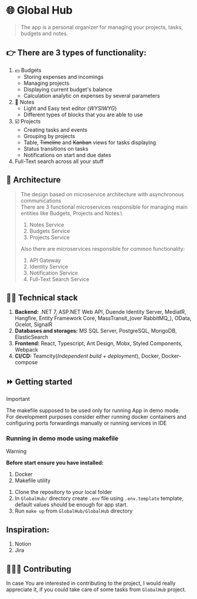 # :globe_with_meridians: Global Hub

> The app is a personal organizer for managing your projects, tasks, budgets and notes.

## :point_right: There are 3 types of functionality:
1. :dollar: Budgets
   * Storing expenses and incomings
   * Managing projects
   * Displaying current budget's balance
   * Calculation analytic on expenses by several parameters
2. :blue_book: Notes
   * Light and Easy text editor (_WYSIWYG_)
   * Different types of blocks that you are able to use
3. :ballot_box_with_check: Projects
   * Creating tasks and events
   * Grouping by projects
   * Table, ~~Timeline~~ and ~~Kanban~~ views for tasks displaying
   * Status transitions on tasks
   * Notifications on start and due dates
4. Full-Text search across all your stuff

## :wrench: Architecture
> The design based on microservice architecture with asynchronous communications\
> There are 3 functional microservices responsible for managing main entities like Budgets, Projects and Notes:\
> 1. Notes Service
> 2. Budgets Service
> 3. Projects Service
> 
> Also there are microservices responsible for common functionality:
> 1. API Gateway
> 2. Identity Service
> 3. Notification Service
> 4. Full-Text Search Service

## :man_technologist: Technical stack
1. **Backend:** .NET 7, ASP.NET Web API, Duende Identity Server, MediatR, Hangfire, Entity Framework Core, MassTransit_(over RabbitMQ_), OData, Ocelot, SignalR
2. **Databases and storages:** MS SQL Server, PostgreSQL, MongoDB, ElasticSearch
3. **Frontend:** React, Typescript, Ant Design, Mobx, Styled Components, Webpack
4. **CI/CD:** Teamcity(_Independent build + deployment_), Docker, Docker-compose

## :fast_forward: Getting started
> [!Important]
> The makefile supposed to be used only for running App in demo mode.\
> For development purposes consider either running docker containers and configuring ports forwardings manually
> or running services in IDE

### Running in demo mode using makefile
> [!Warning]
> **Before start ensure you have installed:**
> 1. Docker
> 2. Makefile utility 
1. Clone the repository to your local folder
2. In `GlobalHub/` directory create `.env` file using `.env.template` template, default values should be enough for app start.
3. Run `make up` from  `GlobalHub/GlobalHub` directory

## Inspiration:
1. Notion
2. Jira

## :people_holding_hands: Contributing
In case You are interested in contributing to the project, I would really appreciate it, if you could take care of some tasks from `GlobalHub` project.
